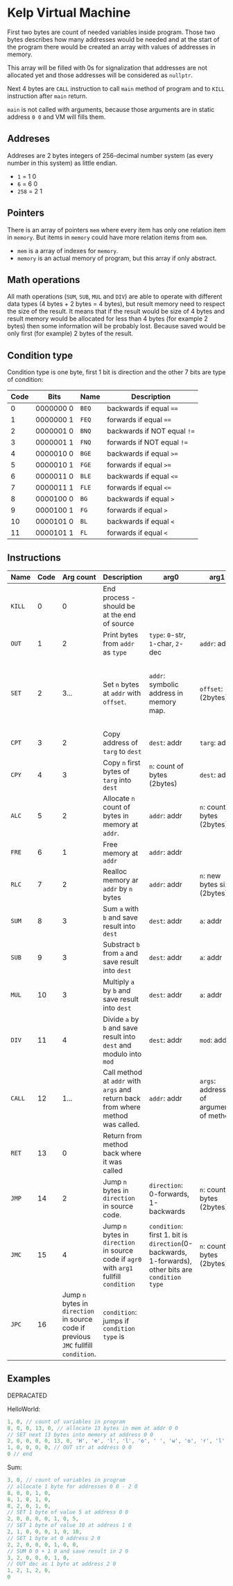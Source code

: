 # Kelp Virtual Machine

First two bytes are count of needed variables inside program. Those two bytes describes how many addresses would be needed and at the start of the program there would be created an array with values of addresses in memory.

This array will be filled with 0s for signalization that addresses are not allocated yet and those addresses will be considered as `nullptr`.

Next 4 bytes are `CALL` instruction to call `main` method of program and to `KILL` instruction after `main` return. 

`main` is not called with arguments, because those arguments are in static address `0 0` and VM will fills them.

## Addreses

Addreses are 2 bytes integers of 256-decimal number system (as every number in this system) as little endian.

- `1` = 1 0
- `6` = 6 0
- `258` = 2 1

## Pointers

There is an array of pointers `mem` where every item has only one relation item in `memory`. But items in `memory` could have more relation items from `mem`.

- `mem` is a array of indexes for `memory`.
- `memory` is an actual memory of program, but this array if only abstract.

## Math operations

All math operations (`SUM`, `SUB`, `MUL` and `DIV`) are able to operate with different data types (4 bytes + 2 bytes = 4 bytes), but result memory need to respect the size of the result. It means that if the result would be size of 4 bytes and result memory would be allocated for less than 4 bytes (for example 2 bytes) then some information will be probably lost. Because saved would be only first (for example) 2 bytes of the result. 

## Condition type

Condition type is one byte, first 1 bit is direction and the other 7 bits are type of condition:

| Code | Bits | Name | Description |
| --- | --- | --- | --- |
| 0 | 0000000 0 | `BEQ` | backwards if equal `==` |
| 1 | 0000000 1 | `FEQ` | forwards if equal `==` |
| 2 | 0000001 0 | `BNQ` | backwards if NOT equal `!=` |
| 3 | 0000001 1 | `FNQ` | forwards if NOT equal `!=` |
| 4 | 0000010 0 | `BGE` | backwards if equal `>=` |
| 5 | 0000010 1 | `FGE` | forwards if equal `>=` |
| 6 | 0000011 0 | `BLE` | backwards if equal `<=` |
| 7 | 0000011 1 | `FLE` | forwards if equal `<=` |
| 8 | 0000100 0 | `BG` | backwards if equal `>` |
| 9 | 0000100 1 | `FG` | forwards if equal `>` |
| 10 | 0000101 0 | `BL` | backwards if equal `<` |
| 11 | 0000101 1 | `FL` | forwards if equal `<` |

## Instructions

| Name | Code | Arg count | Description | arg0 | arg1 | arg2 | arg3 |
| --- | --- | --- | --- | --- | --- | --- | --- |
| `KILL` | 0 | 0 | End process - should be at the end of source | 
| `OUT` | 1 | 2 | Print bytes from `addr` as `type` | `type`: `0`-str, `1`-char, `2`-dec | `addr`: addr |
| `SET` | 2 | 3... | Set `n` bytes at `addr` with `offset`. | `addr`: symbolic address in memory map. | `offset`: (2bytes) | `n`: (2bytes) | There would be `n` args/bytes which would be saved into memory. | 
| `CPT` | 3 | 2 | Copy address of `targ` to `dest` | `dest`: addr | `targ`: addr | 
| `CPY` | 4 | 3 | Copy `n` first bytes of `targ` into `dest` | `n`: count of bytes (2bytes) | `dest`: addr | `targ`: addr | 
| `ALC` | 5 | 2 | Allocate `n` count of bytes in memory at `addr`. | `addr`: addr | `n`: count of bytes (2bytes) |
| `FRE` | 6 | 1 | Free memory at `addr` | `addr`: addr |
| `RLC` | 7 | 2 | Realloc memory ar `addr` by `n` bytes | `addr`: addr | `n`: new bytes size (2bytes) |
| `SUM` | 8 | 3 | Sum `a` with `b` and save result into `dest` | `dest`: addr | `a`: addr | `b`: addr |
| `SUB` | 9 | 3 | Substract `b` from `a` and save result into `dest` | `dest`: addr | `a`: addr | `b`: addr |
| `MUL` | 10 | 3 | Multiply `a` by `b` and save result into `dest` | `dest`: addr | `a`: addr | `b`: addr |
| `DIV` | 11 | 4 | Divide `a` by `b` and save result into `dest` and modulo into `mod` | `dest`: addr | `mod`: addr | `a`: addr | `b`: addr |
| `CALL` | 12 | 1... | Call method at `addr` with `args` and return back from where method was called. | `addr`: addr | `args`: addresses of arguments of method |
| `RET` | 13 | 0 | Return from method back where it was called |
| `JMP` | 14 | 2 | Jump `n` bytes in `direction` in source code. | `direction`: 0-forwards, 1-backwards | `n`: count of bytes (2bytes) | 
| `JMC` | 15 | 4 | Jump `n` bytes in `direction` in source code if `agr0` with `arg1` fullfill `condition` | `condition`: first 1. bit is `direction`(0-backwards, 1-forwards), other bits are `condition type` | `n`: count of bytes (2bytes) | `arg0`: addr | `arg1`: addr |
| `JPC` | 16 |  Jump `n` bytes in `direction` in source code if previous `JMC` fullfill `condition`. | `condition`: jumps if `condition type` is   |

## Examples

DEPRACATED

HelloWorld:

```c
1, 0, // count of variables in program
8, 0, 0, 13, 0, // allocate 13 bytes in mem at addr 0 0
// SET next 13 bytes into memory at address 0 0
2, 0, 0, 0, 0, 13, 0, 'H', 'e', 'l', 'l', 'o', ' ', 'w', 'o', 'r', 'l', 'd', '!', 0,
1, 0, 0, 0, 0, // OUT str at address 0 0
0 // end
```

Sum:
```c
3, 0, // count of variables in program
// allocate 1 byte for addresses 0 0 - 2 0
8, 0, 0, 1, 0,
8, 1, 0, 1, 0,
8, 2, 0, 1, 0,
// SET 1 byte of value 5 at address 0 0
2, 0, 0, 0, 0, 1, 0, 5,
// SET 1 byte of value 10 at address 1 0
2, 1, 0, 0, 0, 1, 0, 10,
// SET 1 byte at 0 address 2 0
2, 2, 0, 0, 0, 1, 0, 0,
// SUM 0 0 + 1 0 and save result in 2 0
3, 2, 0, 0, 0, 1, 0,
// OUT dec as 1 byte at address 2 0
1, 2, 1, 2, 0,
0
```